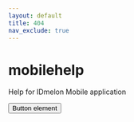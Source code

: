 ```yaml
---
layout: default
title: 404
nav_exclude: true
---
```


# mobilehelp
Help for IDmelon Mobile application

<button type="button" name="button" class="btn">Button element</button>

